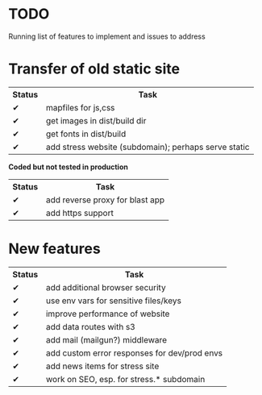 TODO
========
Running list of features to implement and issues to address

# Transfer of old static site
<table>
<tr><th>Status</th><th>Task</th></tr>
<tr><td>&#10004;</td><td>mapfiles for js,css</td></tr>
<tr><td>&#10004;</td><td>get images in dist/build dir</td></tr>
<tr><td>&#10004;</td><td>get fonts in dist/build</td></tr>
<tr><td>&#10004;</td><td>add stress website (subdomain); perhaps serve static</td></tr>
</table>

**Coded but not tested in production**
<table>
<tr><th>Status</th><th>Task</th></tr>
<tr><td>&#10004;</td><td>add reverse proxy for blast app</td></tr>
<tr><td>&#10004;</td><td>add https support</td></tr>
</table>

# New features
<table>
<tr><th>Status</th><th>Task</th></tr>
<tr><td>&#10004;</td><td>add additional browser security</td></tr>
<tr><td>&#10004;</td><td>use env vars for sensitive files/keys</td></tr>
<tr><td>&#10004;</td><td>improve performance of website</td></tr>
<tr><td>&#10004;</td><td>add data routes with s3</td></tr>
<tr><td>&#10004;</td><td>add mail (mailgun?) middleware</td></tr>
<tr><td>&#10004;</td><td>add custom error responses for dev/prod envs</td></tr>
<tr><td>&#10004;</td><td>add news items for stress site</td></tr>
<tr><td>&#10004;</td><td>work on SEO, esp. for stress.* subdomain</td></tr>
</table>
